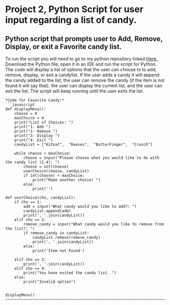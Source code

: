 # Project 2, Python Script for user input regarding a list of candy.



## Python script that prompts user to Add, Remove, Display, or exit a Favorite candy list.  


To run the script you will need to go to my python repository linked [Here.](https://github.com/vanschwm/it3038c-scripts/blob/main/python/Project2Official.py) Download the Python file, open it in an IDE and run the script for Python. The code will display a list of options that the user can choose to to add, remove, display, or exit a candylist. If the user adds a candy it will append the candy added to the list, the user can remove the candy (if the item is not found it will say that), the user can display the current list, and the user can exit the list. The script will keep running until the user exits the list.   
~~~~~~~~~~~~~~~~~~~~~~~~~~~~~~~~~~~~~~~~~~~~~~~~~~~~~~~~~~~~~~~~~~~~~~~~~~~~~~~~~~~~~~~~~~~~~~~~~~~~~~~~~~~~~~~~~~~~~~~~~~
*Code for Favorite Candy:*
```javascript 
def displayMenu():
    choose = 0
    maxChoice = 4 
    print("List of Choices: ")
    print("1- Add ")
    print("2- Remove ")
    print("3- Display ")
    print("4- Exit ")
    candyList = ["Kitkat",  "Reeses",  "ButterFinger",  "Crunch"]
    
    while choose < maxChoice:
        choose = input("Please choose what you would like to do with the candy list (1-4): ")
        choose = int(choose)
        userChoice(choose, candyList)
        if int(choose) < maxChoice:
            print("Make another choice! ")
        else:
            print('')

def userChoice(cho, candyList): 
    if cho == 1:
        add = input("What candy would you like to add?: ")
        candyList.append(add)
        print(', '.join(candyList))
    elif cho == 2:
        remove_candy = input("What candy would you like to remove from the list?: ")
        if remove_candy in candyList:
            candyList.remove(remove_candy)
            print(', '.join(candyList))
        else:
            print('Item not Found')

    elif cho == 3:
        print(', '.join(candyList))
    elif cho == 4:
        print("You have exited the candy list. ")
    else:
        print("Invalid option")


displayMenu()
~~~~~~~~~~~~~~~~~~~~~~~~~~~~~~~~~~~~~~~~~~~~~~~~~~~~~~~~~~~~~~~~~~~~~~~~~~~~~~~~~~~~~~~~~~~~~~~~~~~~~~~~
